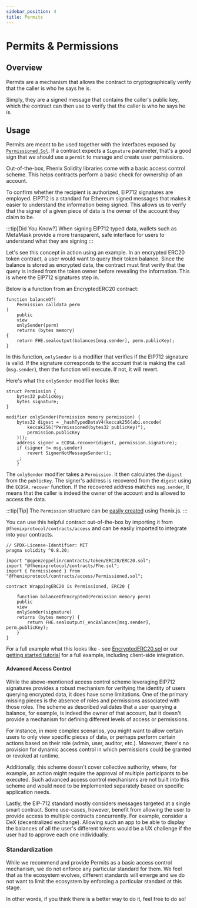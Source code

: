 ```yaml
---
sidebar_position: 4
title: Permits
---
```



# Permits & Permissions

## Overview

Permits are a mechanism that allows the contract to cryptographically verify that the caller is who he says he is.

Simply, they are a signed message that contains the caller's public key, which the contract can then use to verify that the caller is who he says he is.

## Usage

Permits are meant to be used together with the interfaces exposed by [`Permissioned.Sol`](#overview). If a contract expects a `Signature`
parameter, that's a good sign that we should use a `permit` to manage and create user permissions.


Out-of-the-box, Fhenix Solidity libraries come with a basic access control scheme. This helps contracts perform a basic check for ownership of an account.

To confirm whether the recipient is authorized, EIP712 signatures are employed. EIP712 is a standard for Ethereum signed messages that makes it easier to understand the information being signed. This allows us to verify that the signer of a given piece of data is the owner of the account they claim to be.

:::tip[Did You Know?]
When signing EIP712 typed data, wallets such as MetaMask provide a more transparent, safe interface for users to understand what they are signing
:::

Let's see this concept in action using an example. In an encrypted ERC20 token contract, a user would want to query their token balance. Since the balance is stored as encrypted data, the contract must first verify that the query is indeed from the token owner before revealing the information. This is where the EIP712 signatures step in.

Below is a function from an EncryptedERC20 contract:

```solidity
function balanceOf(
    Permission calldata perm
)
    public
    view
    onlySender(perm)
    returns (bytes memory)
{
    return FHE.sealoutput(balances[msg.sender], perm.publicKey);
}
```

In this function, `onlySender` is a modifier that verifies if the EIP712 signature is valid. If the signature corresponds to the account that is making the call (`msg.sender`), then the function will execute. If not, it will revert.

Here's what the `onlySender` modifier looks like:

```solidity
struct Permission {
    bytes32 publicKey;
    bytes signature;
}

modifier onlySender(Permission memory permission) {
    bytes32 digest = _hashTypedDataV4(keccak256(abi.encode(
        keccak256("Permissioned(bytes32 publicKey)"),
        permission.publicKey
    )));
    address signer = ECDSA.recover(digest, permission.signature);
    if (signer != msg.sender)
        revert SignerNotMessageSender();
    _;
    }
```

The `onlySender` modifier takes a `Permission`. It then calculates the `digest` from the `publicKey`. The signer's address is recovered from the `digest` using the `ECDSA.recover` function. If the recovered address matches `msg.sender`, it means that the caller is indeed the owner of the account and is allowed to access the data.

:::tip[Tip]
The `Permission` structure can be [easily created](../FhenixJS/Permissions.md) using fhenix.js.
:::

You can use this helpful contract out-of-the-box by importing it from `@fhenixprotocol/contracts/access` and can be easily imported to integrate into your contracts.

```solidity
// SPDX-License-Identifier: MIT
pragma solidity ^0.8.20;

import "@openzeppelin/contracts/token/ERC20/ERC20.sol";
import "@fhenixprotocol/contracts/Fhe.sol";
import { Permissioned } from "@fhenixprotocol/contracts/access/Permissioned.sol";

contract WrappingERC20 is Permissioned, ERC20 {
    
    function balanceOfEncrypted(Permission memory perm) 
    public 
    view  
    onlySender(signature)
    returns (bytes memory) {
        return FHE.sealoutput(_encBalances[msg.sender], perm.publicKey);
    }
}
```

For a full example what this looks like - see [EncryptedERC20.sol](https://github.com/FhenixProtocol/devnet-contracts/blob/main/EncryptedERC20.sol) or our [getting started tutorial](../../tutorial/intro.md) for a full example, including client-side integration.

#### Advanced Access Control

While the above-mentioned access control scheme leveraging EIP712 signatures provides a robust mechanism for verifying the identity of users querying encrypted data, it does have some limitations. One of the primary missing pieces is the absence of roles and permissions associated with those roles. The scheme as described validates that a user querying a balance, for example, is indeed the owner of that account, but it doesn't provide a mechanism for defining different levels of access or permissions.

For instance, in more complex scenarios, you might want to allow certain users to only view specific pieces of data, or perhaps perform certain actions based on their role (admin, user, auditor, etc.). Moreover, there's no provision for dynamic access control in which permissions could be granted or revoked at runtime.

Additionally, this scheme doesn't cover collective authority, where, for example, an action might require the approval of multiple participants to be executed. Such advanced access control mechanisms are not built into this scheme and would need to be implemented separately based on specific application needs.

Lastly, the EIP-712 standard mostly considers messages targeted at a single smart contract. Some use-cases, however, benefit from allowing the user to provide access to multiple contracts concurrently. For example, consider a DeX (decentralized exchange). Allowing such an app to be able to display the balances of all the user's different tokens would be a UX challenge if the user had to approve each one individually.  &#x20;

### Standardization

While we recommend and provide Permits as a basic access control mechanism, we do not enforce any particular standard for them.
We feel that as the ecosystem evolves, different standards will emerge and we do not want to limit the ecosystem by enforcing a particular standard at this stage.

In other words, if you think there is a better way to do it, feel free to do so!
